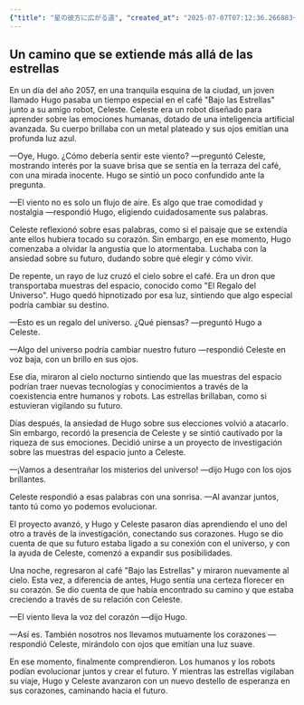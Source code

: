 ```yaml
---
{"title": "星の彼方に広がる道", "created_at": "2025-07-07T07:12:36.266883+09:00", "pattern_id": 6, "pattern_name": "共同変身型", "year": 2057}
---
```


## Un camino que se extiende más allá de las estrellas

En un día del año 2057, en una tranquila esquina de la ciudad, un joven llamado Hugo pasaba un tiempo especial en el café "Bajo las Estrellas" junto a su amigo robot, Celeste. Celeste era un robot diseñado para aprender sobre las emociones humanas, dotado de una inteligencia artificial avanzada. Su cuerpo brillaba con un metal plateado y sus ojos emitían una profunda luz azul.

—Oye, Hugo. ¿Cómo debería sentir este viento? —preguntó Celeste, mostrando interés por la suave brisa que se sentía en la terraza del café, con una mirada inocente. Hugo se sintió un poco confundido ante la pregunta.

—El viento no es solo un flujo de aire. Es algo que trae comodidad y nostalgia —respondió Hugo, eligiendo cuidadosamente sus palabras.

Celeste reflexionó sobre esas palabras, como si el paisaje que se extendía ante ellos hubiera tocado su corazón. Sin embargo, en ese momento, Hugo comenzaba a olvidar la angustia que lo atormentaba. Luchaba con la ansiedad sobre su futuro, dudando sobre qué elegir y cómo vivir.

De repente, un rayo de luz cruzó el cielo sobre el café. Era un dron que transportaba muestras del espacio, conocido como "El Regalo del Universo". Hugo quedó hipnotizado por esa luz, sintiendo que algo especial podría cambiar su destino.

—Esto es un regalo del universo. ¿Qué piensas? —preguntó Hugo a Celeste.

—Algo del universo podría cambiar nuestro futuro —respondió Celeste en voz baja, con un brillo en sus ojos.

Ese día, miraron al cielo nocturno sintiendo que las muestras del espacio podrían traer nuevas tecnologías y conocimientos a través de la coexistencia entre humanos y robots. Las estrellas brillaban, como si estuvieran vigilando su futuro.

Días después, la ansiedad de Hugo sobre sus elecciones volvió a atacarlo. Sin embargo, recordó la presencia de Celeste y se sintió cautivado por la riqueza de sus emociones. Decidió unirse a un proyecto de investigación sobre las muestras del espacio junto a Celeste.

—¡Vamos a desentrañar los misterios del universo! —dijo Hugo con los ojos brillantes.

Celeste respondió a esas palabras con una sonrisa. —Al avanzar juntos, tanto tú como yo podemos evolucionar.

El proyecto avanzó, y Hugo y Celeste pasaron días aprendiendo el uno del otro a través de la investigación, conectando sus corazones. Hugo se dio cuenta de que su futuro estaba ligado a su conexión con el universo, y con la ayuda de Celeste, comenzó a expandir sus posibilidades.

Una noche, regresaron al café "Bajo las Estrellas" y miraron nuevamente al cielo. Esta vez, a diferencia de antes, Hugo sentía una certeza florecer en su corazón. Se dio cuenta de que había encontrado su camino y que estaba creciendo a través de su relación con Celeste.

—El viento lleva la voz del corazón —dijo Hugo.

—Así es. También nosotros nos llevamos mutuamente los corazones —respondió Celeste, mirándolo con ojos que emitían una luz suave.

En ese momento, finalmente comprendieron. Los humanos y los robots podían evolucionar juntos y crear el futuro. Y mientras las estrellas vigilaban su viaje, Hugo y Celeste avanzaron con un nuevo destello de esperanza en sus corazones, caminando hacia el futuro.
